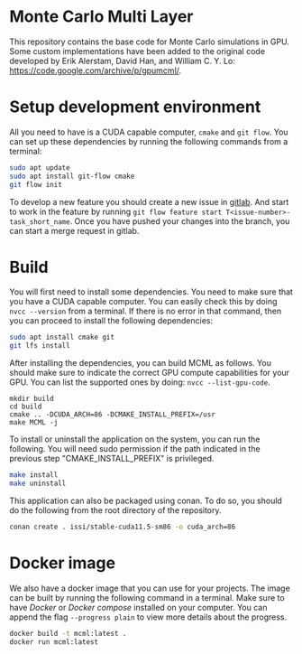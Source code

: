 # Monte Carlo Multi Layer

This repository contains the base code for Monte Carlo simulations in GPU. Some custom implementations have been added 
to the original code developed by Erik Alerstam, David Han, and William C. Y. Lo: https://code.google.com/archive/p/gpumcml/.

# Setup development environment
All you need to have is a CUDA capable computer, `cmake` and `git flow`. You can set up these dependencies by running 
the following commands from a terminal:

```bash
sudo apt update
sudo apt install git-flow cmake
git flow init
```

To develop a new feature you should create a new issue in [gitlab](https://git.dkfz.de/imsy/issi/mcmlgpu/-/issues). And 
start to work in the feature by running `git flow feature start T<issue-number>-task_short_name`. Once you have pushed
your changes into the branch, you can start a merge request in gitlab.

# Build 
You will first need to install some dependencies. You need to make sure that you have a CUDA capable computer.
You can easily check this by doing `nvcc --version` from a terminal. If there is no error in that command, then you can
proceed to install the following dependencies:

```bash
sudo apt install cmake git
git lfs install
```

After installing the dependencies, you can build MCML as follows. 
You should make sure to indicate the correct GPU compute capabilities for your GPU. 
You can list the supported ones by doing: `nvcc --list-gpu-code`.

```lang=bash
mkdir build
cd build 
cmake .. -DCUDA_ARCH=86 -DCMAKE_INSTALL_PREFIX=/usr
make MCML -j
```

To install or uninstall the application on the system, you can run the following. 
You will need sudo permission if the path indicated in the previous step "CMAKE_INSTALL_PREFIX" is privileged.
````bash
make install
make uninstall
````

This application can also be packaged using conan. To do so, you should do the following from the root directory 
of the repository.

```bash
conan create . issi/stable-cuda11.5-sm86 -o cuda_arch=86
```

# Docker image
We also have a docker image that you can use for your projects. The image can be built by running the following command 
in a terminal. Make sure to have _Docker_ or _Docker compose_ installed on your computer. You can append the flag 
`--progress plain` to view more details about the progress. 

```bash
docker build -t mcml:latest .
docker run mcml:latest
```

